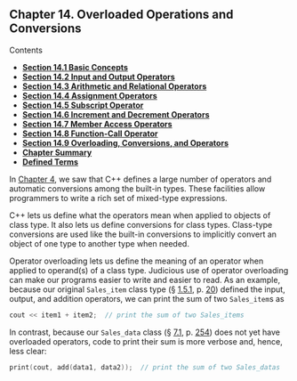 <h2 id="filepos3544393">Chapter 14. Overloaded Operations and Conversions</h2>
<p>Contents</p><ul><li><strong><a href="130-14.1._basic_concepts.html#filepos3549336">Section 14.1 Basic Concepts</a></strong></li><li><strong><a href="131-14.2._input_and_output_operators.html#filepos3576045">Section 14.2 Input and Output Operators</a></strong></li><li><strong><a href="132-14.3._arithmetic_and_relational_operators.html#filepos3595833">Section 14.3 Arithmetic and Relational Operators</a></strong></li><li><strong><a href="133-14.4._assignment_operators.html#filepos3614210">Section 14.4 Assignment Operators</a></strong></li><li><strong><a href="134-14.5._subscript_operator.html#filepos3620887">Section 14.5 Subscript Operator</a></strong></li><li><strong><a href="135-14.6._increment_and_decrement_operators.html#filepos3630002">Section 14.6 Increment and Decrement Operators</a></strong></li><li><strong><a href="136-14.7._member_access_operators.html#filepos3645985">Section 14.7 Member Access Operators</a></strong></li><li><strong><a href="137-14.8._functioncall_operator.html#filepos3657799">Section 14.8 Function-Call Operator</a></strong></li><li><strong><a href="138-14.9._overloading_conversions_and_operators.html#filepos3713073">Section 14.9 Overloading, Conversions, and Operators</a></strong></li><li><strong><a href="139-chapter_summary.html#filepos3773544">Chapter Summary</a></strong></li><li><strong><a href="140-defined_terms.html#filepos3775079">Defined Terms</a></strong></li></ul>

<p>In <a href="038-chapter_4._expressions.html#filepos995349">Chapter 4</a>, we saw that C++ defines a large number of operators and automatic conversions among the built-in types. These facilities allow programmers to write a rich set of mixed-type expressions.</p>
<p>C++ lets us define what the operators mean when applied to objects of class type. It also lets us define conversions for class types. Class-type conversions are used like the built-in conversions to implicitly convert an object of one type to another type when needed.</p>
<p><a id="filepos3547214"></a>Operator overloading lets us define the meaning of an operator when applied to operand(s) of a class type. Judicious use of operator overloading can make our programs easier to write and easier to read. As an example, because our original <code>Sales_item</code> class type (§ <a href="015-1.5._introducing_classes.html#filepos222335">1.5.1</a>, p. <a href="015-1.5._introducing_classes.html#filepos222335">20</a>) defined the input, output, and addition operators, we can print the sum of two <code>Sales_item</code>s as</p>

```c++
cout << item1 + item2;  // print the sum of two Sales_items
```

<p>In contrast, because our <code>Sales_data</code> class (§ <a href="073-7.1._defining_abstract_data_types.html#filepos1745423">7.1</a>, p. <a href="073-7.1._defining_abstract_data_types.html#filepos1745423">254</a>) does not yet have overloaded operators, code to print their sum is more verbose and, hence, less clear:</p>

```c++
print(cout, add(data1, data2));  // print the sum of two Sales_datas
```
